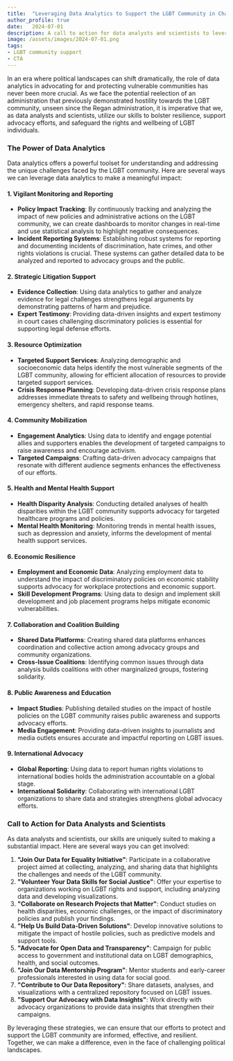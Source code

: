 ```yaml
---
title:  "Leveraging Data Analytics to Support the LGBT Community in Challenging Times"
author_profile: true
date:   2024-07-01
description: A call to action for data analysts and scientists to leverage their skills in support of the LGBT community during challenging times.
image: /assets/images/2024-07-01.png
tags: 
- LGBT community support
- CTA  
---
```


<!-- Google tag (gtag.js) -->
<script async src="https://www.googletagmanager.com/gtag/js?id=G-7WZFJ98W4K"></script>
<script>
  window.dataLayer = window.dataLayer || [];
  function gtag(){dataLayer.push(arguments);}
  gtag('js', new Date());

  gtag('config', 'G-7WZFJ98W4K');
</script>

In an era where political landscapes can shift dramatically, the role of data analytics in advocating for and protecting vulnerable communities has never been more crucial. As we face the potential reelection of an administration that previously demonstrated hostility towards the LGBT community, unseen since the Regan administration, it is imperative that we, as data analysts and scientists, utilize our skills to bolster resilience, support advocacy efforts, and safeguard the rights and wellbeing of LGBT individuals.

### The Power of Data Analytics

Data analytics offers a powerful toolset for understanding and addressing the unique challenges faced by the LGBT community. Here are several ways we can leverage data analytics to make a meaningful impact:

#### 1. **Vigilant Monitoring and Reporting**
- **Policy Impact Tracking**: By continuously tracking and analyzing the impact of new policies and administrative actions on the LGBT community, we can create dashboards to monitor changes in real-time and use statistical analysis to highlight negative consequences.
- **Incident Reporting Systems**: Establishing robust systems for reporting and documenting incidents of discrimination, hate crimes, and other rights violations is crucial. These systems can gather detailed data to be analyzed and reported to advocacy groups and the public.

#### 2. **Strategic Litigation Support**
- **Evidence Collection**: Using data analytics to gather and analyze evidence for legal challenges strengthens legal arguments by demonstrating patterns of harm and prejudice.
- **Expert Testimony**: Providing data-driven insights and expert testimony in court cases challenging discriminatory policies is essential for supporting legal defense efforts.

#### 3. **Resource Optimization**
- **Targeted Support Services**: Analyzing demographic and socioeconomic data helps identify the most vulnerable segments of the LGBT community, allowing for efficient allocation of resources to provide targeted support services.
- **Crisis Response Planning**: Developing data-driven crisis response plans addresses immediate threats to safety and wellbeing through hotlines, emergency shelters, and rapid response teams.

#### 4. **Community Mobilization**
- **Engagement Analytics**: Using data to identify and engage potential allies and supporters enables the development of targeted campaigns to raise awareness and encourage activism.
- **Targeted Campaigns**: Crafting data-driven advocacy campaigns that resonate with different audience segments enhances the effectiveness of our efforts.

#### 5. **Health and Mental Health Support**
- **Health Disparity Analysis**: Conducting detailed analyses of health disparities within the LGBT community supports advocacy for targeted healthcare programs and policies.
- **Mental Health Monitoring**: Monitoring trends in mental health issues, such as depression and anxiety, informs the development of mental health support services.

#### 6. **Economic Resilience**
- **Employment and Economic Data**: Analyzing employment data to understand the impact of discriminatory policies on economic stability supports advocacy for workplace protections and economic support.
- **Skill Development Programs**: Using data to design and implement skill development and job placement programs helps mitigate economic vulnerabilities.

#### 7. **Collaboration and Coalition Building**
- **Shared Data Platforms**: Creating shared data platforms enhances coordination and collective action among advocacy groups and community organizations.
- **Cross-Issue Coalitions**: Identifying common issues through data analysis builds coalitions with other marginalized groups, fostering solidarity.

#### 8. **Public Awareness and Education**
- **Impact Studies**: Publishing detailed studies on the impact of hostile policies on the LGBT community raises public awareness and supports advocacy efforts.
- **Media Engagement**: Providing data-driven insights to journalists and media outlets ensures accurate and impactful reporting on LGBT issues.

#### 9. **International Advocacy**
- **Global Reporting**: Using data to report human rights violations to international bodies holds the administration accountable on a global stage.
- **International Solidarity**: Collaborating with international LGBT organizations to share data and strategies strengthens global advocacy efforts.

### Call to Action for Data Analysts and Scientists

As data analysts and scientists, our skills are uniquely suited to making a substantial impact. Here are several ways you can get involved:

1. **"Join Our Data for Equality Initiative"**: Participate in a collaborative project aimed at collecting, analyzing, and sharing data that highlights the challenges and needs of the LGBT community.
2. **"Volunteer Your Data Skills for Social Justice"**: Offer your expertise to organizations working on LGBT rights and support, including analyzing data and developing visualizations.
3. **"Collaborate on Research Projects that Matter"**: Conduct studies on health disparities, economic challenges, or the impact of discriminatory policies and publish your findings.
4. **"Help Us Build Data-Driven Solutions"**: Develop innovative solutions to mitigate the impact of hostile policies, such as predictive models and support tools.
5. **"Advocate for Open Data and Transparency"**: Campaign for public access to government and institutional data on LGBT demographics, health, and social outcomes.
6. **"Join Our Data Mentorship Program"**: Mentor students and early-career professionals interested in using data for social good.
7. **"Contribute to Our Data Repository"**: Share datasets, analyses, and visualizations with a centralized repository focused on LGBT issues.
8. **"Support Our Advocacy with Data Insights"**: Work directly with advocacy organizations to provide data insights that strengthen their campaigns.

By leveraging these strategies, we can ensure that our efforts to protect and support the LGBT community are informed, effective, and resilient. Together, we can make a difference, even in the face of challenging political landscapes.
